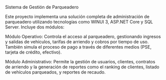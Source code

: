 Sistema de Gestión de Parqueadero

Este proyecto implementa una solución completa de administración de parqueadero utilizando tecnologías como WINUI 3, ASP.NET Core y SQL Server. Incluye dos módulos:

Módulo Operativo: Controla el acceso al parqueadero, gestionando ingresos y salidas de vehículos, tarifas de arriendo y cobros por tiempo de uso. También simula el proceso de pago a través de diferentes medios (PSE, tarjeta de crédito, efectivo).

Módulo Administrativo: Permite la gestión de usuarios, clientes, contratos de arriendo y la generación de reportes como el ranking de clientes, listado de vehículos parqueados, y reportes de recaudo.
